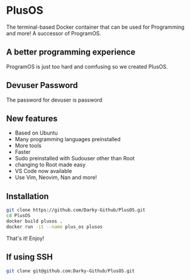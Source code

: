 # PlusOS
The terminal-based Docker container that can be used for Programming and more! A successor of ProgramOS.

## A better programming experience
ProgramOS is just too hard and comfusing so we created PlusOS. 

## Devuser Password
The password for devuser is password

## New features
- Based on Ubuntu
- Many programming languages preinstalled
- More tools
- Faster
- Sudo preinstalled with Sudouser other than Root
- changing to Root made easy
- VS Code now available
- Use Vim, Neovim, Nan and more!

## Installation
```bash
git clone https://github.com/Darky-Github/PlusOS.git
cd PlusOS
docker build plusos .
docker run -it --name plus_os plusos
```
That's it!
Enjoy!

## If using SSH
```bash
git clone git@github.com:Darky-Github/PlusOS.git
```

